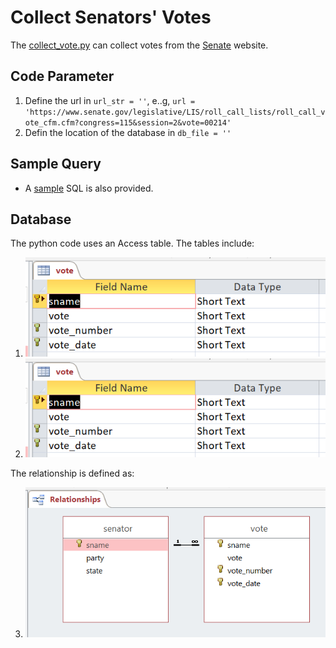 # Collect Senators' Votes

The [collect_vote.py](./collect_vote.py) can collect votes from the [Senate](https://www.senate.gov/legislative/votes.htm) website.

## Code Parameter
1. Define the url in `url_str = ''`, e..g, `url = 'https://www.senate.gov/legislative/LIS/roll_call_lists/roll_call_vote_cfm.cfm?congress=115&session=2&vote=00214'`
2. Defin the location of the database in `db_file = ''`

## Sample Query
+ A [sample](./query.sql) SQL is also provided.

## Database
The python code uses an Access table. The tables include:
1. ![senator table](./vote_table.PNG )
2. ![vote table](./vote_table.PNG )

The relationship is defined as:

3. ![relation ship](./relationship.PNG )

